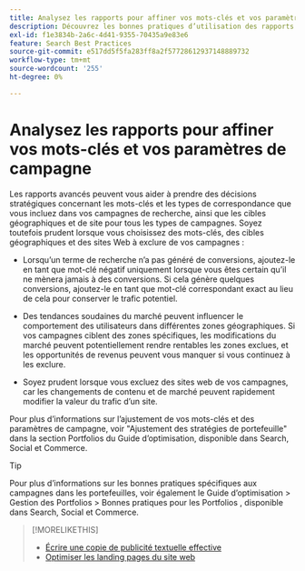 ```yaml
---
title: Analysez les rapports pour affiner vos mots-clés et vos paramètres de campagne
description: Découvrez les bonnes pratiques d’utilisation des rapports pour affiner vos mots-clés et paramètres de campagne.
exl-id: f1e3834b-2a6c-4d41-9355-70435a9e83e6
feature: Search Best Practices
source-git-commit: e517dd5f5fa283ff8a2f57728612937148889732
workflow-type: tm+mt
source-wordcount: '255'
ht-degree: 0%

---
```


# Analysez les rapports pour affiner vos mots-clés et vos paramètres de campagne

Les rapports avancés peuvent vous aider à prendre des décisions stratégiques concernant les mots-clés et les types de correspondance que vous incluez dans vos campagnes de recherche, ainsi que les cibles géographiques et de site pour tous les types de campagnes. Soyez toutefois prudent lorsque vous choisissez des mots-clés, des cibles géographiques et des sites Web à exclure de vos campagnes :

* Lorsqu’un terme de recherche n’a pas généré de conversions, ajoutez-le en tant que mot-clé négatif uniquement lorsque vous êtes certain qu’il ne mènera jamais à des conversions. Si cela génère quelques conversions, ajoutez-le en tant que mot-clé correspondant exact au lieu de cela pour conserver le trafic potentiel.

* Des tendances soudaines du marché peuvent influencer le comportement des utilisateurs dans différentes zones géographiques. Si vos campagnes ciblent des zones spécifiques, les modifications du marché peuvent potentiellement rendre rentables les zones exclues, et les opportunités de revenus peuvent vous manquer si vous continuez à les exclure.

* Soyez prudent lorsque vous excluez des sites web de vos campagnes, car les changements de contenu et de marché peuvent rapidement modifier la valeur du trafic d’un site.

Pour plus d’informations sur l’ajustement de vos mots-clés et des paramètres de campagne, voir &quot;Ajustement des stratégies de portefeuille&quot; dans la section Portfolios du Guide d’optimisation, disponible dans Search, Social et Commerce.<!-- verify convention for referencing Optimization Guide here -->

>[!TIP]
>
>Pour plus d’informations sur les bonnes pratiques spécifiques aux campagnes dans les portefeuilles, voir également le Guide d’optimisation > Gestion des Portfolios > Bonnes pratiques pour les Portfolios , disponible dans Search, Social et Commerce.<!-- verify convention for referencing Optimization Guide here -->

>[!MORELIKETHIS]
>
>* [Écrire une copie de publicité textuelle effective](best-practices-write.md)
>* [Optimiser les landing pages du site web](best-practices-optimize.md)

